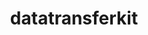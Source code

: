 ---
title: "datatransferkit"
layout: cache
categories: [package, develop]
meta: {"versions": ["3.1-rc3", "3.1.1"], "compilers": ["cce@=15.0.1", "gcc@=10.3.0", "gcc@=11.1.0", "gcc@=11.4.0", "gcc@=9.4.0", "oneapi@=2023.2.0", "oneapi@=2023.2.1"], "oss": ["rhel8", "sle_hpc15", "ubuntu20.04"], "platforms": ["linux"], "targets": ["aarch64", "neoverse_v1", "ppc64le", "x86_64", "x86_64_v3", "x86_64_v4", "zen4"], "stacks": ["e4s", "e4s-arm", "e4s-cray-rhel", "e4s-cray-sles", "e4s-neoverse_v1", "e4s-oneapi", "e4s-power", "root"], "num_specs": 74, "num_specs_by_stack": {"e4s-cray-rhel": 10, "root": 74, "e4s-cray-sles": 1, "e4s-arm": 5, "e4s-neoverse_v1": 12, "e4s-power": 15, "e4s-oneapi": 15, "e4s": 16}}
spec_details: [{"hash": "thigqp5ql4d24j4nxptieijhsilt3r6g", "compiler": "cce@=15.0.1", "versions": ["3.1-rc3"], "os": "rhel8", "platform": "linux", "target": "zen4", "variants": ["build_system=cmake", "build_type=Release", "~external-arborx", "generator=make", "~ipo", "~openmp", "+serial", "+shared"], "stacks": ["e4s-cray-rhel", "root"], "size": "-", "tarball": "https://binaries.spack.io/develop/build_cache/linux-rhel8-zen4/cce-15.0.1/datatransferkit-3.1-rc3/linux-rhel8-zen4-cce-15.0.1-datatransferkit-3.1-rc3-thigqp5ql4d24j4nxptieijhsilt3r6g.spack"}, {"hash": "g3nwemnquvvamo2thwo4ul3aagofoizk", "compiler": "cce@=15.0.1", "versions": ["3.1-rc3"], "os": "rhel8", "platform": "linux", "target": "zen4", "variants": ["build_system=cmake", "build_type=Release", "~external-arborx", "generator=make", "~ipo", "~openmp", "+serial", "+shared"], "stacks": ["e4s-cray-rhel", "root"], "size": "-", "tarball": "https://binaries.spack.io/develop/build_cache/linux-rhel8-zen4/cce-15.0.1/datatransferkit-3.1-rc3/linux-rhel8-zen4-cce-15.0.1-datatransferkit-3.1-rc3-g3nwemnquvvamo2thwo4ul3aagofoizk.spack"}, {"hash": "kzffmh5kkqmwajiikumvwh6sp35kso5f", "compiler": "cce@=15.0.1", "versions": ["3.1-rc3"], "os": "rhel8", "platform": "linux", "target": "zen4", "variants": ["build_system=cmake", "build_type=Release", "~external-arborx", "generator=make", "~ipo", "~openmp", "+serial", "+shared"], "stacks": ["e4s-cray-rhel", "root"], "size": "-", "tarball": "https://binaries.spack.io/develop/build_cache/linux-rhel8-zen4/cce-15.0.1/datatransferkit-3.1-rc3/linux-rhel8-zen4-cce-15.0.1-datatransferkit-3.1-rc3-kzffmh5kkqmwajiikumvwh6sp35kso5f.spack"}, {"hash": "6zy6c3mxyjnk6r53b5poj7akmhpokqn5", "compiler": "cce@=15.0.1", "versions": ["3.1-rc3"], "os": "rhel8", "platform": "linux", "target": "zen4", "variants": ["build_system=cmake", "build_type=Release", "~external-arborx", "generator=make", "~ipo", "~openmp", "+serial", "+shared"], "stacks": ["e4s-cray-rhel", "root"], "size": "-", "tarball": "https://binaries.spack.io/develop/build_cache/linux-rhel8-zen4/cce-15.0.1/datatransferkit-3.1-rc3/linux-rhel8-zen4-cce-15.0.1-datatransferkit-3.1-rc3-6zy6c3mxyjnk6r53b5poj7akmhpokqn5.spack"}, {"hash": "qk6mnugkno5pobcylntnblv7qcm3uxk5", "compiler": "cce@=15.0.1", "versions": ["3.1-rc3"], "os": "rhel8", "platform": "linux", "target": "zen4", "variants": ["build_system=cmake", "build_type=Release", "~external-arborx", "generator=make", "~ipo", "~openmp", "+serial", "+shared"], "stacks": ["e4s-cray-rhel", "root"], "size": "-", "tarball": "https://binaries.spack.io/develop/build_cache/linux-rhel8-zen4/cce-15.0.1/datatransferkit-3.1-rc3/linux-rhel8-zen4-cce-15.0.1-datatransferkit-3.1-rc3-qk6mnugkno5pobcylntnblv7qcm3uxk5.spack"}, {"hash": "w6uwdnwy3msdvzlh46pejws46pkr4wt4", "compiler": "cce@=15.0.1", "versions": ["3.1.1"], "os": "rhel8", "platform": "linux", "target": "zen4", "variants": ["build_system=cmake", "build_type=Release", "~external-arborx", "generator=make", "~ipo", "~openmp", "+serial", "+shared"], "stacks": ["e4s-cray-rhel", "root"], "size": "-", "tarball": "https://binaries.spack.io/develop/build_cache/linux-rhel8-zen4/cce-15.0.1/datatransferkit-3.1.1/linux-rhel8-zen4-cce-15.0.1-datatransferkit-3.1.1-w6uwdnwy3msdvzlh46pejws46pkr4wt4.spack"}, {"hash": "q7l4kd4gw5vlqscvlypkxk5lopthj2xr", "compiler": "cce@=15.0.1", "versions": ["3.1.1"], "os": "rhel8", "platform": "linux", "target": "zen4", "variants": ["build_system=cmake", "build_type=Release", "~external-arborx", "generator=make", "~ipo", "~openmp", "+serial", "+shared"], "stacks": ["e4s-cray-rhel", "root"], "size": "-", "tarball": "https://binaries.spack.io/develop/build_cache/linux-rhel8-zen4/cce-15.0.1/datatransferkit-3.1.1/linux-rhel8-zen4-cce-15.0.1-datatransferkit-3.1.1-q7l4kd4gw5vlqscvlypkxk5lopthj2xr.spack"}, {"hash": "zbnffnlsfevdlp3qvyjosinkluevhddz", "compiler": "cce@=15.0.1", "versions": ["3.1-rc3"], "os": "rhel8", "platform": "linux", "target": "zen4", "variants": ["build_system=cmake", "build_type=Release", "~external-arborx", "generator=make", "~ipo", "~openmp", "+serial", "+shared"], "stacks": ["e4s-cray-rhel", "root"], "size": "-", "tarball": "https://binaries.spack.io/develop/build_cache/linux-rhel8-zen4/cce-15.0.1/datatransferkit-3.1-rc3/linux-rhel8-zen4-cce-15.0.1-datatransferkit-3.1-rc3-zbnffnlsfevdlp3qvyjosinkluevhddz.spack"}, {"hash": "mttlu7gp7m3rhuxg5mb4cq76zipdgtyb", "compiler": "cce@=15.0.1", "versions": ["3.1-rc3"], "os": "rhel8", "platform": "linux", "target": "zen4", "variants": ["build_system=cmake", "build_type=Release", "~external-arborx", "generator=make", "~ipo", "~openmp", "+serial", "+shared"], "stacks": ["e4s-cray-rhel", "root"], "size": "-", "tarball": "https://binaries.spack.io/develop/build_cache/linux-rhel8-zen4/cce-15.0.1/datatransferkit-3.1-rc3/linux-rhel8-zen4-cce-15.0.1-datatransferkit-3.1-rc3-mttlu7gp7m3rhuxg5mb4cq76zipdgtyb.spack"}, {"hash": "tmvk25lrn5ynizdyycrecauc6ctjp3mq", "compiler": "cce@=15.0.1", "versions": ["3.1-rc3"], "os": "rhel8", "platform": "linux", "target": "zen4", "variants": ["build_system=cmake", "build_type=Release", "~external-arborx", "generator=make", "~ipo", "~openmp", "+serial", "+shared"], "stacks": ["e4s-cray-rhel", "root"], "size": "-", "tarball": "https://binaries.spack.io/develop/build_cache/linux-rhel8-zen4/cce-15.0.1/datatransferkit-3.1-rc3/linux-rhel8-zen4-cce-15.0.1-datatransferkit-3.1-rc3-tmvk25lrn5ynizdyycrecauc6ctjp3mq.spack"}, {"hash": "mis7mlywrlsaqwvbaldol4vjry62q4ca", "compiler": "gcc@=10.3.0", "versions": ["3.1.1"], "os": "sle_hpc15", "platform": "linux", "target": "x86_64_v4", "variants": ["build_system=cmake", "build_type=Release", "~external-arborx", "generator=make", "~ipo", "~openmp", "+serial", "+shared"], "stacks": ["e4s-cray-sles", "root"], "size": "-", "tarball": "https://binaries.spack.io/develop/build_cache/linux-sle_hpc15-x86_64_v4/gcc-10.3.0/datatransferkit-3.1.1/linux-sle_hpc15-x86_64_v4-gcc-10.3.0-datatransferkit-3.1.1-mis7mlywrlsaqwvbaldol4vjry62q4ca.spack"}, {"hash": "iovlj3cfkybinz2spbmxgghpzdk7ex25", "compiler": "gcc@=11.4.0", "versions": ["3.1-rc3"], "os": "ubuntu20.04", "platform": "linux", "target": "aarch64", "variants": ["build_system=cmake", "build_type=Release", "~external-arborx", "generator=make", "~ipo", "~openmp", "+serial", "+shared"], "stacks": ["root", "e4s-arm"], "size": "-", "tarball": "https://binaries.spack.io/develop/build_cache/linux-ubuntu20.04-aarch64/gcc-11.4.0/datatransferkit-3.1-rc3/linux-ubuntu20.04-aarch64-gcc-11.4.0-datatransferkit-3.1-rc3-iovlj3cfkybinz2spbmxgghpzdk7ex25.spack"}, {"hash": "ravum6duvcxkcprqwrrsgkhhzr73i7sh", "compiler": "gcc@=11.4.0", "versions": ["3.1-rc3"], "os": "ubuntu20.04", "platform": "linux", "target": "aarch64", "variants": ["build_system=cmake", "build_type=Release", "~external-arborx", "generator=make", "~ipo", "~openmp", "+serial", "+shared"], "stacks": ["root", "e4s-arm"], "size": "-", "tarball": "https://binaries.spack.io/develop/build_cache/linux-ubuntu20.04-aarch64/gcc-11.4.0/datatransferkit-3.1-rc3/linux-ubuntu20.04-aarch64-gcc-11.4.0-datatransferkit-3.1-rc3-ravum6duvcxkcprqwrrsgkhhzr73i7sh.spack"}, {"hash": "h4s446ipwwynb3zhkwusaah3krhoo2yi", "compiler": "gcc@=11.4.0", "versions": ["3.1-rc3"], "os": "ubuntu20.04", "platform": "linux", "target": "aarch64", "variants": ["build_system=cmake", "build_type=Release", "~external-arborx", "generator=make", "~ipo", "~openmp", "+serial", "+shared"], "stacks": ["root", "e4s-arm"], "size": "-", "tarball": "https://binaries.spack.io/develop/build_cache/linux-ubuntu20.04-aarch64/gcc-11.4.0/datatransferkit-3.1-rc3/linux-ubuntu20.04-aarch64-gcc-11.4.0-datatransferkit-3.1-rc3-h4s446ipwwynb3zhkwusaah3krhoo2yi.spack"}, {"hash": "xuk6anublpv57mgwugxmcog2acyracfn", "compiler": "gcc@=11.4.0", "versions": ["3.1-rc3"], "os": "ubuntu20.04", "platform": "linux", "target": "aarch64", "variants": ["build_system=cmake", "build_type=Release", "~external-arborx", "generator=make", "~ipo", "~openmp", "+serial", "+shared"], "stacks": ["root", "e4s-arm"], "size": "-", "tarball": "https://binaries.spack.io/develop/build_cache/linux-ubuntu20.04-aarch64/gcc-11.4.0/datatransferkit-3.1-rc3/linux-ubuntu20.04-aarch64-gcc-11.4.0-datatransferkit-3.1-rc3-xuk6anublpv57mgwugxmcog2acyracfn.spack"}, {"hash": "xcetwoavohb6a7sm6spqpsq4wzujprtx", "compiler": "gcc@=11.4.0", "versions": ["3.1-rc3"], "os": "ubuntu20.04", "platform": "linux", "target": "aarch64", "variants": ["build_system=cmake", "build_type=Release", "~external-arborx", "generator=make", "~ipo", "~openmp", "+serial", "+shared"], "stacks": ["root", "e4s-arm"], "size": "-", "tarball": "https://binaries.spack.io/develop/build_cache/linux-ubuntu20.04-aarch64/gcc-11.4.0/datatransferkit-3.1-rc3/linux-ubuntu20.04-aarch64-gcc-11.4.0-datatransferkit-3.1-rc3-xcetwoavohb6a7sm6spqpsq4wzujprtx.spack"}, {"hash": "3yyulpnozqqhyqvva5nuqji6niqu546h", "compiler": "gcc@=11.4.0", "versions": ["3.1.1"], "os": "ubuntu20.04", "platform": "linux", "target": "neoverse_v1", "variants": ["build_system=cmake", "build_type=Release", "~external-arborx", "generator=make", "~ipo", "~openmp", "+serial", "+shared"], "stacks": ["e4s-neoverse_v1", "root"], "size": "-", "tarball": "https://binaries.spack.io/develop/build_cache/linux-ubuntu20.04-neoverse_v1/gcc-11.4.0/datatransferkit-3.1.1/linux-ubuntu20.04-neoverse_v1-gcc-11.4.0-datatransferkit-3.1.1-3yyulpnozqqhyqvva5nuqji6niqu546h.spack"}, {"hash": "id2djwjndjepagjfqxunosjhtgjblw5f", "compiler": "gcc@=11.4.0", "versions": ["3.1.1"], "os": "ubuntu20.04", "platform": "linux", "target": "neoverse_v1", "variants": ["build_system=cmake", "build_type=Release", "~external-arborx", "generator=make", "~ipo", "~openmp", "+serial", "+shared"], "stacks": ["e4s-neoverse_v1", "root"], "size": "-", "tarball": "https://binaries.spack.io/develop/build_cache/linux-ubuntu20.04-neoverse_v1/gcc-11.4.0/datatransferkit-3.1.1/linux-ubuntu20.04-neoverse_v1-gcc-11.4.0-datatransferkit-3.1.1-id2djwjndjepagjfqxunosjhtgjblw5f.spack"}, {"hash": "aizbvhe7a7vsudw2ft3xe4habc5c6xxf", "compiler": "gcc@=11.4.0", "versions": ["3.1-rc3"], "os": "ubuntu20.04", "platform": "linux", "target": "neoverse_v1", "variants": ["build_system=cmake", "build_type=Release", "~external-arborx", "generator=make", "~ipo", "~openmp", "+serial", "+shared"], "stacks": ["e4s-neoverse_v1", "root"], "size": "-", "tarball": "https://binaries.spack.io/develop/build_cache/linux-ubuntu20.04-neoverse_v1/gcc-11.4.0/datatransferkit-3.1-rc3/linux-ubuntu20.04-neoverse_v1-gcc-11.4.0-datatransferkit-3.1-rc3-aizbvhe7a7vsudw2ft3xe4habc5c6xxf.spack"}, {"hash": "uxbqsuedr3h2u55ytqnwhxk4xl5x67qi", "compiler": "gcc@=11.4.0", "versions": ["3.1.1"], "os": "ubuntu20.04", "platform": "linux", "target": "neoverse_v1", "variants": ["build_system=cmake", "build_type=Release", "~external-arborx", "generator=make", "~ipo", "~openmp", "+serial", "+shared"], "stacks": ["e4s-neoverse_v1", "root"], "size": "-", "tarball": "https://binaries.spack.io/develop/build_cache/linux-ubuntu20.04-neoverse_v1/gcc-11.4.0/datatransferkit-3.1.1/linux-ubuntu20.04-neoverse_v1-gcc-11.4.0-datatransferkit-3.1.1-uxbqsuedr3h2u55ytqnwhxk4xl5x67qi.spack"}, {"hash": "5lyktk4nndlbsqkabkvolhodtxuaugui", "compiler": "gcc@=11.4.0", "versions": ["3.1.1"], "os": "ubuntu20.04", "platform": "linux", "target": "neoverse_v1", "variants": ["build_system=cmake", "build_type=Release", "~external-arborx", "generator=make", "~ipo", "~openmp", "+serial", "+shared"], "stacks": ["e4s-neoverse_v1", "root"], "size": "-", "tarball": "https://binaries.spack.io/develop/build_cache/linux-ubuntu20.04-neoverse_v1/gcc-11.4.0/datatransferkit-3.1.1/linux-ubuntu20.04-neoverse_v1-gcc-11.4.0-datatransferkit-3.1.1-5lyktk4nndlbsqkabkvolhodtxuaugui.spack"}, {"hash": "mkmjqwwpuyo3v5rjlot7jyikymxcoogn", "compiler": "gcc@=11.4.0", "versions": ["3.1-rc3"], "os": "ubuntu20.04", "platform": "linux", "target": "neoverse_v1", "variants": ["build_system=cmake", "build_type=Release", "~external-arborx", "generator=make", "~ipo", "~openmp", "+serial", "+shared"], "stacks": ["e4s-neoverse_v1", "root"], "size": "-", "tarball": "https://binaries.spack.io/develop/build_cache/linux-ubuntu20.04-neoverse_v1/gcc-11.4.0/datatransferkit-3.1-rc3/linux-ubuntu20.04-neoverse_v1-gcc-11.4.0-datatransferkit-3.1-rc3-mkmjqwwpuyo3v5rjlot7jyikymxcoogn.spack"}, {"hash": "bchfiendxiu7zwmbsop6zubszdj72qtx", "compiler": "gcc@=11.4.0", "versions": ["3.1-rc3"], "os": "ubuntu20.04", "platform": "linux", "target": "neoverse_v1", "variants": ["build_system=cmake", "build_type=Release", "~external-arborx", "generator=make", "~ipo", "~openmp", "+serial", "+shared"], "stacks": ["e4s-neoverse_v1", "root"], "size": "-", "tarball": "https://binaries.spack.io/develop/build_cache/linux-ubuntu20.04-neoverse_v1/gcc-11.4.0/datatransferkit-3.1-rc3/linux-ubuntu20.04-neoverse_v1-gcc-11.4.0-datatransferkit-3.1-rc3-bchfiendxiu7zwmbsop6zubszdj72qtx.spack"}, {"hash": "mlwvebhpsyyue5tj23amxklpzjslausd", "compiler": "gcc@=11.4.0", "versions": ["3.1-rc3"], "os": "ubuntu20.04", "platform": "linux", "target": "neoverse_v1", "variants": ["build_system=cmake", "build_type=Release", "~external-arborx", "generator=make", "~ipo", "~openmp", "+serial", "+shared"], "stacks": ["e4s-neoverse_v1", "root"], "size": "-", "tarball": "https://binaries.spack.io/develop/build_cache/linux-ubuntu20.04-neoverse_v1/gcc-11.4.0/datatransferkit-3.1-rc3/linux-ubuntu20.04-neoverse_v1-gcc-11.4.0-datatransferkit-3.1-rc3-mlwvebhpsyyue5tj23amxklpzjslausd.spack"}, {"hash": "emg6ruznjose75sshmgbneo7fy2xcadg", "compiler": "gcc@=11.4.0", "versions": ["3.1-rc3"], "os": "ubuntu20.04", "platform": "linux", "target": "neoverse_v1", "variants": ["build_system=cmake", "build_type=Release", "~external-arborx", "generator=make", "~ipo", "~openmp", "+serial", "+shared"], "stacks": ["e4s-neoverse_v1", "root"], "size": "-", "tarball": "https://binaries.spack.io/develop/build_cache/linux-ubuntu20.04-neoverse_v1/gcc-11.4.0/datatransferkit-3.1-rc3/linux-ubuntu20.04-neoverse_v1-gcc-11.4.0-datatransferkit-3.1-rc3-emg6ruznjose75sshmgbneo7fy2xcadg.spack"}, {"hash": "u27vvkm2wrnkdyniay6h2rk76vkpxk7b", "compiler": "gcc@=11.4.0", "versions": ["3.1.1"], "os": "ubuntu20.04", "platform": "linux", "target": "neoverse_v1", "variants": ["build_system=cmake", "build_type=Release", "~external-arborx", "generator=make", "~ipo", "~openmp", "+serial", "+shared"], "stacks": ["e4s-neoverse_v1", "root"], "size": "-", "tarball": "https://binaries.spack.io/develop/build_cache/linux-ubuntu20.04-neoverse_v1/gcc-11.4.0/datatransferkit-3.1.1/linux-ubuntu20.04-neoverse_v1-gcc-11.4.0-datatransferkit-3.1.1-u27vvkm2wrnkdyniay6h2rk76vkpxk7b.spack"}, {"hash": "5cpoo3ffu52sc6zldtbuln4h23w56wtn", "compiler": "gcc@=11.4.0", "versions": ["3.1-rc3"], "os": "ubuntu20.04", "platform": "linux", "target": "neoverse_v1", "variants": ["build_system=cmake", "build_type=Release", "~external-arborx", "generator=make", "~ipo", "~openmp", "+serial", "+shared"], "stacks": ["e4s-neoverse_v1", "root"], "size": "-", "tarball": "https://binaries.spack.io/develop/build_cache/linux-ubuntu20.04-neoverse_v1/gcc-11.4.0/datatransferkit-3.1-rc3/linux-ubuntu20.04-neoverse_v1-gcc-11.4.0-datatransferkit-3.1-rc3-5cpoo3ffu52sc6zldtbuln4h23w56wtn.spack"}, {"hash": "xnfdycdtbkb377zf2kjdmexsgkstivap", "compiler": "gcc@=11.4.0", "versions": ["3.1.1"], "os": "ubuntu20.04", "platform": "linux", "target": "neoverse_v1", "variants": ["build_system=cmake", "build_type=Release", "~external-arborx", "generator=make", "~ipo", "~openmp", "+serial", "+shared"], "stacks": ["e4s-neoverse_v1", "root"], "size": "-", "tarball": "https://binaries.spack.io/develop/build_cache/linux-ubuntu20.04-neoverse_v1/gcc-11.4.0/datatransferkit-3.1.1/linux-ubuntu20.04-neoverse_v1-gcc-11.4.0-datatransferkit-3.1.1-xnfdycdtbkb377zf2kjdmexsgkstivap.spack"}, {"hash": "qomoehp2guidjh3clgrpoltkgibxapxk", "compiler": "gcc@=11.1.0", "versions": ["3.1-rc3"], "os": "ubuntu20.04", "platform": "linux", "target": "ppc64le", "variants": ["build_system=cmake", "build_type=Release", "~external-arborx", "generator=make", "~ipo", "~openmp", "+serial", "+shared"], "stacks": ["root", "e4s-power"], "size": "-", "tarball": "https://binaries.spack.io/develop/build_cache/linux-ubuntu20.04-ppc64le/gcc-11.1.0/datatransferkit-3.1-rc3/linux-ubuntu20.04-ppc64le-gcc-11.1.0-datatransferkit-3.1-rc3-qomoehp2guidjh3clgrpoltkgibxapxk.spack"}, {"hash": "6vpxfiflcyv7myupvnkupvmlp7zyslpw", "compiler": "gcc@=9.4.0", "versions": ["3.1-rc3"], "os": "ubuntu20.04", "platform": "linux", "target": "ppc64le", "variants": ["build_system=cmake", "build_type=Release", "~external-arborx", "generator=make", "~ipo", "~openmp", "+serial", "+shared"], "stacks": ["root", "e4s-power"], "size": "-", "tarball": "https://binaries.spack.io/develop/build_cache/linux-ubuntu20.04-ppc64le/gcc-9.4.0/datatransferkit-3.1-rc3/linux-ubuntu20.04-ppc64le-gcc-9.4.0-datatransferkit-3.1-rc3-6vpxfiflcyv7myupvnkupvmlp7zyslpw.spack"}, {"hash": "bpemdoopfbbtxje6v3u2x4w2kbsrptqn", "compiler": "gcc@=9.4.0", "versions": ["3.1.1"], "os": "ubuntu20.04", "platform": "linux", "target": "ppc64le", "variants": ["build_system=cmake", "build_type=Release", "~external-arborx", "generator=make", "~ipo", "~openmp", "+serial", "+shared"], "stacks": ["root", "e4s-power"], "size": "-", "tarball": "https://binaries.spack.io/develop/build_cache/linux-ubuntu20.04-ppc64le/gcc-9.4.0/datatransferkit-3.1.1/linux-ubuntu20.04-ppc64le-gcc-9.4.0-datatransferkit-3.1.1-bpemdoopfbbtxje6v3u2x4w2kbsrptqn.spack"}, {"hash": "23thrvm3dl56bd6a764axjiuxy4bu2w7", "compiler": "gcc@=9.4.0", "versions": ["3.1-rc3"], "os": "ubuntu20.04", "platform": "linux", "target": "ppc64le", "variants": ["build_system=cmake", "build_type=Release", "~external-arborx", "generator=make", "~ipo", "~openmp", "+serial", "+shared"], "stacks": ["root", "e4s-power"], "size": "-", "tarball": "https://binaries.spack.io/develop/build_cache/linux-ubuntu20.04-ppc64le/gcc-9.4.0/datatransferkit-3.1-rc3/linux-ubuntu20.04-ppc64le-gcc-9.4.0-datatransferkit-3.1-rc3-23thrvm3dl56bd6a764axjiuxy4bu2w7.spack"}, {"hash": "gkjzs4pocsw7s274p5pgwxtqesvjcqf2", "compiler": "gcc@=9.4.0", "versions": ["3.1-rc3"], "os": "ubuntu20.04", "platform": "linux", "target": "ppc64le", "variants": ["build_system=cmake", "build_type=Release", "~external-arborx", "generator=make", "~ipo", "~openmp", "+serial", "+shared"], "stacks": ["root", "e4s-power"], "size": "-", "tarball": "https://binaries.spack.io/develop/build_cache/linux-ubuntu20.04-ppc64le/gcc-9.4.0/datatransferkit-3.1-rc3/linux-ubuntu20.04-ppc64le-gcc-9.4.0-datatransferkit-3.1-rc3-gkjzs4pocsw7s274p5pgwxtqesvjcqf2.spack"}, {"hash": "onsdry6jqrrhhd3yf6yyxo7dchafjxwr", "compiler": "gcc@=9.4.0", "versions": ["3.1-rc3"], "os": "ubuntu20.04", "platform": "linux", "target": "ppc64le", "variants": ["build_system=cmake", "build_type=Release", "~external-arborx", "generator=make", "~ipo", "~openmp", "+serial", "+shared"], "stacks": ["root", "e4s-power"], "size": "-", "tarball": "https://binaries.spack.io/develop/build_cache/linux-ubuntu20.04-ppc64le/gcc-9.4.0/datatransferkit-3.1-rc3/linux-ubuntu20.04-ppc64le-gcc-9.4.0-datatransferkit-3.1-rc3-onsdry6jqrrhhd3yf6yyxo7dchafjxwr.spack"}, {"hash": "rr6gcrz7r5enp7bwxjtxsoetmujzg23f", "compiler": "gcc@=9.4.0", "versions": ["3.1-rc3"], "os": "ubuntu20.04", "platform": "linux", "target": "ppc64le", "variants": ["build_system=cmake", "build_type=Release", "~external-arborx", "generator=make", "~ipo", "~openmp", "+serial", "+shared"], "stacks": ["root", "e4s-power"], "size": "-", "tarball": "https://binaries.spack.io/develop/build_cache/linux-ubuntu20.04-ppc64le/gcc-9.4.0/datatransferkit-3.1-rc3/linux-ubuntu20.04-ppc64le-gcc-9.4.0-datatransferkit-3.1-rc3-rr6gcrz7r5enp7bwxjtxsoetmujzg23f.spack"}, {"hash": "rvreyuvvqdsatpkkttaf2gfarumiwelq", "compiler": "gcc@=9.4.0", "versions": ["3.1-rc3"], "os": "ubuntu20.04", "platform": "linux", "target": "ppc64le", "variants": ["build_system=cmake", "build_type=Release", "~external-arborx", "generator=make", "~ipo", "~openmp", "+serial", "+shared"], "stacks": ["root", "e4s-power"], "size": "-", "tarball": "https://binaries.spack.io/develop/build_cache/linux-ubuntu20.04-ppc64le/gcc-9.4.0/datatransferkit-3.1-rc3/linux-ubuntu20.04-ppc64le-gcc-9.4.0-datatransferkit-3.1-rc3-rvreyuvvqdsatpkkttaf2gfarumiwelq.spack"}, {"hash": "sj7ixddwq5o22limirtmgdnpp6s3adww", "compiler": "gcc@=9.4.0", "versions": ["3.1-rc3"], "os": "ubuntu20.04", "platform": "linux", "target": "ppc64le", "variants": ["build_system=cmake", "build_type=Release", "~external-arborx", "generator=make", "~ipo", "~openmp", "+serial", "+shared"], "stacks": ["root", "e4s-power"], "size": "-", "tarball": "https://binaries.spack.io/develop/build_cache/linux-ubuntu20.04-ppc64le/gcc-9.4.0/datatransferkit-3.1-rc3/linux-ubuntu20.04-ppc64le-gcc-9.4.0-datatransferkit-3.1-rc3-sj7ixddwq5o22limirtmgdnpp6s3adww.spack"}, {"hash": "45267e5bcgra7fecjpyxuio6vjjm454y", "compiler": "gcc@=9.4.0", "versions": ["3.1.1"], "os": "ubuntu20.04", "platform": "linux", "target": "ppc64le", "variants": ["build_system=cmake", "build_type=Release", "~external-arborx", "generator=make", "~ipo", "~openmp", "+serial", "+shared"], "stacks": ["root", "e4s-power"], "size": "-", "tarball": "https://binaries.spack.io/develop/build_cache/linux-ubuntu20.04-ppc64le/gcc-9.4.0/datatransferkit-3.1.1/linux-ubuntu20.04-ppc64le-gcc-9.4.0-datatransferkit-3.1.1-45267e5bcgra7fecjpyxuio6vjjm454y.spack"}, {"hash": "zibymuq7wqohdm7q4o3uqokkn5w6vxcw", "compiler": "gcc@=9.4.0", "versions": ["3.1-rc3"], "os": "ubuntu20.04", "platform": "linux", "target": "ppc64le", "variants": ["build_system=cmake", "build_type=Release", "~external-arborx", "generator=make", "~ipo", "~openmp", "+serial", "+shared"], "stacks": ["root", "e4s-power"], "size": "-", "tarball": "https://binaries.spack.io/develop/build_cache/linux-ubuntu20.04-ppc64le/gcc-9.4.0/datatransferkit-3.1-rc3/linux-ubuntu20.04-ppc64le-gcc-9.4.0-datatransferkit-3.1-rc3-zibymuq7wqohdm7q4o3uqokkn5w6vxcw.spack"}, {"hash": "ktxny6vmqtzotgp6qzcvyyszc2sr75jj", "compiler": "gcc@=9.4.0", "versions": ["3.1.1"], "os": "ubuntu20.04", "platform": "linux", "target": "ppc64le", "variants": ["build_system=cmake", "build_type=Release", "~external-arborx", "generator=make", "~ipo", "~openmp", "+serial", "+shared"], "stacks": ["root", "e4s-power"], "size": "-", "tarball": "https://binaries.spack.io/develop/build_cache/linux-ubuntu20.04-ppc64le/gcc-9.4.0/datatransferkit-3.1.1/linux-ubuntu20.04-ppc64le-gcc-9.4.0-datatransferkit-3.1.1-ktxny6vmqtzotgp6qzcvyyszc2sr75jj.spack"}, {"hash": "kmeo32jhborcs6cek3bj74u5dxvb2i6s", "compiler": "gcc@=9.4.0", "versions": ["3.1.1"], "os": "ubuntu20.04", "platform": "linux", "target": "ppc64le", "variants": ["build_system=cmake", "build_type=Release", "~external-arborx", "generator=make", "~ipo", "~openmp", "+serial", "+shared"], "stacks": ["root", "e4s-power"], "size": "-", "tarball": "https://binaries.spack.io/develop/build_cache/linux-ubuntu20.04-ppc64le/gcc-9.4.0/datatransferkit-3.1.1/linux-ubuntu20.04-ppc64le-gcc-9.4.0-datatransferkit-3.1.1-kmeo32jhborcs6cek3bj74u5dxvb2i6s.spack"}, {"hash": "wfps67g4as55dqzi7wirg2g7wf2fvv2v", "compiler": "gcc@=9.4.0", "versions": ["3.1-rc3"], "os": "ubuntu20.04", "platform": "linux", "target": "ppc64le", "variants": ["build_system=cmake", "build_type=Release", "~external-arborx", "generator=make", "~ipo", "~openmp", "+serial", "+shared"], "stacks": ["root", "e4s-power"], "size": "-", "tarball": "https://binaries.spack.io/develop/build_cache/linux-ubuntu20.04-ppc64le/gcc-9.4.0/datatransferkit-3.1-rc3/linux-ubuntu20.04-ppc64le-gcc-9.4.0-datatransferkit-3.1-rc3-wfps67g4as55dqzi7wirg2g7wf2fvv2v.spack"}, {"hash": "pjhwlzybxvfaumyevfve6hm6bvmoa4as", "compiler": "gcc@=9.4.0", "versions": ["3.1.1"], "os": "ubuntu20.04", "platform": "linux", "target": "ppc64le", "variants": ["build_system=cmake", "build_type=Release", "~external-arborx", "generator=make", "~ipo", "~openmp", "+serial", "+shared"], "stacks": ["root", "e4s-power"], "size": "-", "tarball": "https://binaries.spack.io/develop/build_cache/linux-ubuntu20.04-ppc64le/gcc-9.4.0/datatransferkit-3.1.1/linux-ubuntu20.04-ppc64le-gcc-9.4.0-datatransferkit-3.1.1-pjhwlzybxvfaumyevfve6hm6bvmoa4as.spack"}, {"hash": "2znksjbjxbmobb2uqxnkfggmus4wjnrx", "compiler": "oneapi@=2023.2.0", "versions": ["3.1-rc3"], "os": "ubuntu20.04", "platform": "linux", "target": "x86_64", "variants": ["build_system=cmake", "build_type=Release", "~external-arborx", "generator=make", "~ipo", "~openmp", "+serial", "+shared"], "stacks": ["e4s-oneapi", "root"], "size": "-", "tarball": "https://binaries.spack.io/develop/build_cache/linux-ubuntu20.04-x86_64/oneapi-2023.2.0/datatransferkit-3.1-rc3/linux-ubuntu20.04-x86_64-oneapi-2023.2.0-datatransferkit-3.1-rc3-2znksjbjxbmobb2uqxnkfggmus4wjnrx.spack"}, {"hash": "nytory2wmhuhs7goy6auwe4m5jbs4ul6", "compiler": "gcc@=11.1.0", "versions": ["3.1-rc3"], "os": "ubuntu20.04", "platform": "linux", "target": "x86_64_v3", "variants": ["build_system=cmake", "build_type=Release", "~external-arborx", "generator=make", "~ipo", "~openmp", "+serial", "+shared"], "stacks": ["e4s", "root"], "size": "-", "tarball": "https://binaries.spack.io/develop/build_cache/linux-ubuntu20.04-x86_64_v3/gcc-11.1.0/datatransferkit-3.1-rc3/linux-ubuntu20.04-x86_64_v3-gcc-11.1.0-datatransferkit-3.1-rc3-nytory2wmhuhs7goy6auwe4m5jbs4ul6.spack"}, {"hash": "p72wmw5eqybmmvdcf47da6iilqsnfjzm", "compiler": "gcc@=11.4.0", "versions": ["3.1-rc3"], "os": "ubuntu20.04", "platform": "linux", "target": "x86_64_v3", "variants": ["build_system=cmake", "build_type=Release", "~external-arborx", "generator=make", "~ipo", "~openmp", "+serial", "+shared"], "stacks": ["e4s", "root"], "size": "-", "tarball": "https://binaries.spack.io/develop/build_cache/linux-ubuntu20.04-x86_64_v3/gcc-11.4.0/datatransferkit-3.1-rc3/linux-ubuntu20.04-x86_64_v3-gcc-11.4.0-datatransferkit-3.1-rc3-p72wmw5eqybmmvdcf47da6iilqsnfjzm.spack"}, {"hash": "cfllls54dsnpnnon2jtomwep6unpenvw", "compiler": "gcc@=11.4.0", "versions": ["3.1-rc3"], "os": "ubuntu20.04", "platform": "linux", "target": "x86_64_v3", "variants": ["build_system=cmake", "build_type=Release", "~external-arborx", "generator=make", "~ipo", "~openmp", "+serial", "+shared"], "stacks": ["e4s", "root"], "size": "-", "tarball": "https://binaries.spack.io/develop/build_cache/linux-ubuntu20.04-x86_64_v3/gcc-11.4.0/datatransferkit-3.1-rc3/linux-ubuntu20.04-x86_64_v3-gcc-11.4.0-datatransferkit-3.1-rc3-cfllls54dsnpnnon2jtomwep6unpenvw.spack"}, {"hash": "6cnrvpfkkvstgh2pw7k6mzilf56mt44s", "compiler": "gcc@=11.4.0", "versions": ["3.1-rc3"], "os": "ubuntu20.04", "platform": "linux", "target": "x86_64_v3", "variants": ["build_system=cmake", "build_type=Release", "~external-arborx", "generator=make", "~ipo", "~openmp", "+serial", "+shared"], "stacks": ["e4s", "root"], "size": "-", "tarball": "https://binaries.spack.io/develop/build_cache/linux-ubuntu20.04-x86_64_v3/gcc-11.4.0/datatransferkit-3.1-rc3/linux-ubuntu20.04-x86_64_v3-gcc-11.4.0-datatransferkit-3.1-rc3-6cnrvpfkkvstgh2pw7k6mzilf56mt44s.spack"}, {"hash": "3e7o2c3poa3cyf3kg57rpxjg4bej5yc3", "compiler": "gcc@=11.4.0", "versions": ["3.1-rc3"], "os": "ubuntu20.04", "platform": "linux", "target": "x86_64_v3", "variants": ["build_system=cmake", "build_type=Release", "~external-arborx", "generator=make", "~ipo", "~openmp", "+serial", "+shared"], "stacks": ["e4s", "root"], "size": "-", "tarball": "https://binaries.spack.io/develop/build_cache/linux-ubuntu20.04-x86_64_v3/gcc-11.4.0/datatransferkit-3.1-rc3/linux-ubuntu20.04-x86_64_v3-gcc-11.4.0-datatransferkit-3.1-rc3-3e7o2c3poa3cyf3kg57rpxjg4bej5yc3.spack"}, {"hash": "hby26ydp5t5fxs5hoxplfyvm2rfjuq2s", "compiler": "gcc@=11.4.0", "versions": ["3.1-rc3"], "os": "ubuntu20.04", "platform": "linux", "target": "x86_64_v3", "variants": ["build_system=cmake", "build_type=Release", "~external-arborx", "generator=make", "~ipo", "~openmp", "+serial", "+shared"], "stacks": ["e4s", "root"], "size": "-", "tarball": "https://binaries.spack.io/develop/build_cache/linux-ubuntu20.04-x86_64_v3/gcc-11.4.0/datatransferkit-3.1-rc3/linux-ubuntu20.04-x86_64_v3-gcc-11.4.0-datatransferkit-3.1-rc3-hby26ydp5t5fxs5hoxplfyvm2rfjuq2s.spack"}, {"hash": "4ksrfek5f23zxx2zj635tp6berryfmas", "compiler": "gcc@=11.4.0", "versions": ["3.1-rc3"], "os": "ubuntu20.04", "platform": "linux", "target": "x86_64_v3", "variants": ["build_system=cmake", "build_type=Release", "~external-arborx", "generator=make", "~ipo", "~openmp", "+serial", "+shared"], "stacks": ["e4s", "root"], "size": "-", "tarball": "https://binaries.spack.io/develop/build_cache/linux-ubuntu20.04-x86_64_v3/gcc-11.4.0/datatransferkit-3.1-rc3/linux-ubuntu20.04-x86_64_v3-gcc-11.4.0-datatransferkit-3.1-rc3-4ksrfek5f23zxx2zj635tp6berryfmas.spack"}, {"hash": "7eh553ezp3gxqggkrml5uplhsar6jqmh", "compiler": "gcc@=11.4.0", "versions": ["3.1-rc3"], "os": "ubuntu20.04", "platform": "linux", "target": "x86_64_v3", "variants": ["build_system=cmake", "build_type=Release", "~external-arborx", "generator=make", "~ipo", "~openmp", "+serial", "+shared"], "stacks": ["e4s", "root"], "size": "-", "tarball": "https://binaries.spack.io/develop/build_cache/linux-ubuntu20.04-x86_64_v3/gcc-11.4.0/datatransferkit-3.1-rc3/linux-ubuntu20.04-x86_64_v3-gcc-11.4.0-datatransferkit-3.1-rc3-7eh553ezp3gxqggkrml5uplhsar6jqmh.spack"}, {"hash": "rj4u2jqyp2h6jyryerhjs6ti4jdf2xbs", "compiler": "gcc@=11.4.0", "versions": ["3.1-rc3"], "os": "ubuntu20.04", "platform": "linux", "target": "x86_64_v3", "variants": ["build_system=cmake", "build_type=Release", "~external-arborx", "generator=make", "~ipo", "~openmp", "+serial", "+shared"], "stacks": ["e4s", "root"], "size": "-", "tarball": "https://binaries.spack.io/develop/build_cache/linux-ubuntu20.04-x86_64_v3/gcc-11.4.0/datatransferkit-3.1-rc3/linux-ubuntu20.04-x86_64_v3-gcc-11.4.0-datatransferkit-3.1-rc3-rj4u2jqyp2h6jyryerhjs6ti4jdf2xbs.spack"}, {"hash": "eyvf2z72hkasfzd6prhhorqj6d7p3aly", "compiler": "gcc@=11.4.0", "versions": ["3.1.1"], "os": "ubuntu20.04", "platform": "linux", "target": "x86_64_v3", "variants": ["build_system=cmake", "build_type=Release", "~external-arborx", "generator=make", "~ipo", "~openmp", "+serial", "+shared"], "stacks": ["e4s", "root"], "size": "-", "tarball": "https://binaries.spack.io/develop/build_cache/linux-ubuntu20.04-x86_64_v3/gcc-11.4.0/datatransferkit-3.1.1/linux-ubuntu20.04-x86_64_v3-gcc-11.4.0-datatransferkit-3.1.1-eyvf2z72hkasfzd6prhhorqj6d7p3aly.spack"}, {"hash": "ll3rhivjy7lq3twd766ux5neq6wkubxg", "compiler": "gcc@=11.4.0", "versions": ["3.1.1"], "os": "ubuntu20.04", "platform": "linux", "target": "x86_64_v3", "variants": ["build_system=cmake", "build_type=Release", "~external-arborx", "generator=make", "~ipo", "~openmp", "+serial", "+shared"], "stacks": ["e4s", "root"], "size": "-", "tarball": "https://binaries.spack.io/develop/build_cache/linux-ubuntu20.04-x86_64_v3/gcc-11.4.0/datatransferkit-3.1.1/linux-ubuntu20.04-x86_64_v3-gcc-11.4.0-datatransferkit-3.1.1-ll3rhivjy7lq3twd766ux5neq6wkubxg.spack"}, {"hash": "tzvzexqvaugxxsholumuzv5nbhgijzrj", "compiler": "gcc@=11.4.0", "versions": ["3.1-rc3"], "os": "ubuntu20.04", "platform": "linux", "target": "x86_64_v3", "variants": ["build_system=cmake", "build_type=Release", "~external-arborx", "generator=make", "~ipo", "~openmp", "+serial", "+shared"], "stacks": ["e4s", "root"], "size": "-", "tarball": "https://binaries.spack.io/develop/build_cache/linux-ubuntu20.04-x86_64_v3/gcc-11.4.0/datatransferkit-3.1-rc3/linux-ubuntu20.04-x86_64_v3-gcc-11.4.0-datatransferkit-3.1-rc3-tzvzexqvaugxxsholumuzv5nbhgijzrj.spack"}, {"hash": "vy2rphyvkghoushrchwfb3ojgyhbhkrk", "compiler": "gcc@=11.4.0", "versions": ["3.1.1"], "os": "ubuntu20.04", "platform": "linux", "target": "x86_64_v3", "variants": ["build_system=cmake", "build_type=Release", "~external-arborx", "generator=make", "~ipo", "~openmp", "+serial", "+shared"], "stacks": ["e4s", "root"], "size": "-", "tarball": "https://binaries.spack.io/develop/build_cache/linux-ubuntu20.04-x86_64_v3/gcc-11.4.0/datatransferkit-3.1.1/linux-ubuntu20.04-x86_64_v3-gcc-11.4.0-datatransferkit-3.1.1-vy2rphyvkghoushrchwfb3ojgyhbhkrk.spack"}, {"hash": "mstvidvg3wg2nkzcrfidzzetmkvxnxte", "compiler": "gcc@=11.4.0", "versions": ["3.1-rc3"], "os": "ubuntu20.04", "platform": "linux", "target": "x86_64_v3", "variants": ["build_system=cmake", "build_type=Release", "~external-arborx", "generator=make", "~ipo", "~openmp", "+serial", "+shared"], "stacks": ["e4s", "root"], "size": "-", "tarball": "https://binaries.spack.io/develop/build_cache/linux-ubuntu20.04-x86_64_v3/gcc-11.4.0/datatransferkit-3.1-rc3/linux-ubuntu20.04-x86_64_v3-gcc-11.4.0-datatransferkit-3.1-rc3-mstvidvg3wg2nkzcrfidzzetmkvxnxte.spack"}, {"hash": "n57zexi2qocageccxdub4yna52xmptmr", "compiler": "gcc@=11.4.0", "versions": ["3.1.1"], "os": "ubuntu20.04", "platform": "linux", "target": "x86_64_v3", "variants": ["build_system=cmake", "build_type=Release", "~external-arborx", "generator=make", "~ipo", "~openmp", "+serial", "+shared"], "stacks": ["e4s", "root"], "size": "-", "tarball": "https://binaries.spack.io/develop/build_cache/linux-ubuntu20.04-x86_64_v3/gcc-11.4.0/datatransferkit-3.1.1/linux-ubuntu20.04-x86_64_v3-gcc-11.4.0-datatransferkit-3.1.1-n57zexi2qocageccxdub4yna52xmptmr.spack"}, {"hash": "vziwbv24hjpmrpej3k6umkpjyam72qxc", "compiler": "gcc@=11.4.0", "versions": ["3.1.1"], "os": "ubuntu20.04", "platform": "linux", "target": "x86_64_v3", "variants": ["build_system=cmake", "build_type=Release", "~external-arborx", "generator=make", "~ipo", "~openmp", "+serial", "+shared"], "stacks": ["e4s", "root"], "size": "-", "tarball": "https://binaries.spack.io/develop/build_cache/linux-ubuntu20.04-x86_64_v3/gcc-11.4.0/datatransferkit-3.1.1/linux-ubuntu20.04-x86_64_v3-gcc-11.4.0-datatransferkit-3.1.1-vziwbv24hjpmrpej3k6umkpjyam72qxc.spack"}, {"hash": "2ozuahoo6agaqp4k47svgb4a6w6tz6vz", "compiler": "oneapi@=2023.2.0", "versions": ["3.1.1"], "os": "ubuntu20.04", "platform": "linux", "target": "x86_64_v3", "variants": ["build_system=cmake", "build_type=Release", "~external-arborx", "generator=make", "~ipo", "~openmp", "+serial", "+shared"], "stacks": ["e4s-oneapi", "root"], "size": "-", "tarball": "https://binaries.spack.io/develop/build_cache/linux-ubuntu20.04-x86_64_v3/oneapi-2023.2.0/datatransferkit-3.1.1/linux-ubuntu20.04-x86_64_v3-oneapi-2023.2.0-datatransferkit-3.1.1-2ozuahoo6agaqp4k47svgb4a6w6tz6vz.spack"}, {"hash": "gzfqa6h7jcbyfieyoqbcmzhyjvlnjzmj", "compiler": "oneapi@=2023.2.0", "versions": ["3.1.1"], "os": "ubuntu20.04", "platform": "linux", "target": "x86_64_v3", "variants": ["build_system=cmake", "build_type=Release", "~external-arborx", "generator=make", "~ipo", "~openmp", "+serial", "+shared"], "stacks": ["e4s-oneapi", "root"], "size": "-", "tarball": "https://binaries.spack.io/develop/build_cache/linux-ubuntu20.04-x86_64_v3/oneapi-2023.2.0/datatransferkit-3.1.1/linux-ubuntu20.04-x86_64_v3-oneapi-2023.2.0-datatransferkit-3.1.1-gzfqa6h7jcbyfieyoqbcmzhyjvlnjzmj.spack"}, {"hash": "t6qjsu2ojdprzbqlqn74dkl2udbdegzb", "compiler": "oneapi@=2023.2.0", "versions": ["3.1.1"], "os": "ubuntu20.04", "platform": "linux", "target": "x86_64_v3", "variants": ["build_system=cmake", "build_type=Release", "~external-arborx", "generator=make", "~ipo", "~openmp", "+serial", "+shared"], "stacks": ["e4s-oneapi", "root"], "size": "-", "tarball": "https://binaries.spack.io/develop/build_cache/linux-ubuntu20.04-x86_64_v3/oneapi-2023.2.0/datatransferkit-3.1.1/linux-ubuntu20.04-x86_64_v3-oneapi-2023.2.0-datatransferkit-3.1.1-t6qjsu2ojdprzbqlqn74dkl2udbdegzb.spack"}, {"hash": "4gymiquhweokar2viur7of2hrbbm2hq4", "compiler": "oneapi@=2023.2.0", "versions": ["3.1.1"], "os": "ubuntu20.04", "platform": "linux", "target": "x86_64_v3", "variants": ["build_system=cmake", "build_type=Release", "~external-arborx", "generator=make", "~ipo", "~openmp", "+serial", "+shared"], "stacks": ["e4s-oneapi", "root"], "size": "-", "tarball": "https://binaries.spack.io/develop/build_cache/linux-ubuntu20.04-x86_64_v3/oneapi-2023.2.0/datatransferkit-3.1.1/linux-ubuntu20.04-x86_64_v3-oneapi-2023.2.0-datatransferkit-3.1.1-4gymiquhweokar2viur7of2hrbbm2hq4.spack"}, {"hash": "2w5lwwk7yvwek5bvwxta7qyvuz6k5yrd", "compiler": "oneapi@=2023.2.0", "versions": ["3.1-rc3"], "os": "ubuntu20.04", "platform": "linux", "target": "x86_64_v3", "variants": ["build_system=cmake", "build_type=Release", "~external-arborx", "generator=make", "~ipo", "~openmp", "+serial", "+shared"], "stacks": ["e4s-oneapi", "root"], "size": "-", "tarball": "https://binaries.spack.io/develop/build_cache/linux-ubuntu20.04-x86_64_v3/oneapi-2023.2.0/datatransferkit-3.1-rc3/linux-ubuntu20.04-x86_64_v3-oneapi-2023.2.0-datatransferkit-3.1-rc3-2w5lwwk7yvwek5bvwxta7qyvuz6k5yrd.spack"}, {"hash": "vps4xfjcskbwke7nsjb32hgqwxcq5wyz", "compiler": "oneapi@=2023.2.0", "versions": ["3.1.1"], "os": "ubuntu20.04", "platform": "linux", "target": "x86_64_v3", "variants": ["build_system=cmake", "build_type=Release", "~external-arborx", "generator=make", "~ipo", "~openmp", "+serial", "+shared"], "stacks": ["e4s-oneapi", "root"], "size": "-", "tarball": "https://binaries.spack.io/develop/build_cache/linux-ubuntu20.04-x86_64_v3/oneapi-2023.2.0/datatransferkit-3.1.1/linux-ubuntu20.04-x86_64_v3-oneapi-2023.2.0-datatransferkit-3.1.1-vps4xfjcskbwke7nsjb32hgqwxcq5wyz.spack"}, {"hash": "fmjxywgcqtlyglxpctlaz5onx6bqbkyd", "compiler": "oneapi@=2023.2.1", "versions": ["3.1-rc3"], "os": "ubuntu20.04", "platform": "linux", "target": "x86_64_v3", "variants": ["build_system=cmake", "build_type=Release", "~external-arborx", "generator=make", "~ipo", "~openmp", "+serial", "+shared"], "stacks": ["e4s-oneapi", "root"], "size": "-", "tarball": "https://binaries.spack.io/develop/build_cache/linux-ubuntu20.04-x86_64_v3/oneapi-2023.2.1/datatransferkit-3.1-rc3/linux-ubuntu20.04-x86_64_v3-oneapi-2023.2.1-datatransferkit-3.1-rc3-fmjxywgcqtlyglxpctlaz5onx6bqbkyd.spack"}, {"hash": "f5bhmh5ztv374dtasos47vn6b7kcu4kg", "compiler": "oneapi@=2023.2.1", "versions": ["3.1-rc3"], "os": "ubuntu20.04", "platform": "linux", "target": "x86_64_v3", "variants": ["build_system=cmake", "build_type=Release", "~external-arborx", "generator=make", "~ipo", "~openmp", "+serial", "+shared"], "stacks": ["e4s-oneapi", "root"], "size": "-", "tarball": "https://binaries.spack.io/develop/build_cache/linux-ubuntu20.04-x86_64_v3/oneapi-2023.2.1/datatransferkit-3.1-rc3/linux-ubuntu20.04-x86_64_v3-oneapi-2023.2.1-datatransferkit-3.1-rc3-f5bhmh5ztv374dtasos47vn6b7kcu4kg.spack"}, {"hash": "4rwdkh3zrgol6sfy43liixrask7jjcd7", "compiler": "oneapi@=2023.2.1", "versions": ["3.1-rc3"], "os": "ubuntu20.04", "platform": "linux", "target": "x86_64_v3", "variants": ["build_system=cmake", "build_type=Release", "~external-arborx", "generator=make", "~ipo", "~openmp", "+serial", "+shared"], "stacks": ["e4s-oneapi", "root"], "size": "-", "tarball": "https://binaries.spack.io/develop/build_cache/linux-ubuntu20.04-x86_64_v3/oneapi-2023.2.1/datatransferkit-3.1-rc3/linux-ubuntu20.04-x86_64_v3-oneapi-2023.2.1-datatransferkit-3.1-rc3-4rwdkh3zrgol6sfy43liixrask7jjcd7.spack"}, {"hash": "x5mmepfmbtj7qvtm24evuv5pd5rhv32u", "compiler": "oneapi@=2023.2.1", "versions": ["3.1-rc3"], "os": "ubuntu20.04", "platform": "linux", "target": "x86_64_v3", "variants": ["build_system=cmake", "build_type=Release", "~external-arborx", "generator=make", "~ipo", "~openmp", "+serial", "+shared"], "stacks": ["e4s-oneapi", "root"], "size": "-", "tarball": "https://binaries.spack.io/develop/build_cache/linux-ubuntu20.04-x86_64_v3/oneapi-2023.2.1/datatransferkit-3.1-rc3/linux-ubuntu20.04-x86_64_v3-oneapi-2023.2.1-datatransferkit-3.1-rc3-x5mmepfmbtj7qvtm24evuv5pd5rhv32u.spack"}, {"hash": "rzunxv43wigknwf2sh2yhl3wxfnyjlmd", "compiler": "oneapi@=2023.2.1", "versions": ["3.1-rc3"], "os": "ubuntu20.04", "platform": "linux", "target": "x86_64_v3", "variants": ["build_system=cmake", "build_type=Release", "~external-arborx", "generator=make", "~ipo", "~openmp", "+serial", "+shared"], "stacks": ["e4s-oneapi", "root"], "size": "-", "tarball": "https://binaries.spack.io/develop/build_cache/linux-ubuntu20.04-x86_64_v3/oneapi-2023.2.1/datatransferkit-3.1-rc3/linux-ubuntu20.04-x86_64_v3-oneapi-2023.2.1-datatransferkit-3.1-rc3-rzunxv43wigknwf2sh2yhl3wxfnyjlmd.spack"}, {"hash": "5ke2beqrgb6n7h2hksgqzfuzgh2d3gky", "compiler": "oneapi@=2023.2.1", "versions": ["3.1-rc3"], "os": "ubuntu20.04", "platform": "linux", "target": "x86_64_v3", "variants": ["build_system=cmake", "build_type=Release", "~external-arborx", "generator=make", "~ipo", "~openmp", "+serial", "+shared"], "stacks": ["e4s-oneapi", "root"], "size": "-", "tarball": "https://binaries.spack.io/develop/build_cache/linux-ubuntu20.04-x86_64_v3/oneapi-2023.2.1/datatransferkit-3.1-rc3/linux-ubuntu20.04-x86_64_v3-oneapi-2023.2.1-datatransferkit-3.1-rc3-5ke2beqrgb6n7h2hksgqzfuzgh2d3gky.spack"}, {"hash": "fmx37uxowbgsfl5yftorhpujjecxhkvi", "compiler": "oneapi@=2023.2.1", "versions": ["3.1-rc3"], "os": "ubuntu20.04", "platform": "linux", "target": "x86_64_v3", "variants": ["build_system=cmake", "build_type=Release", "~external-arborx", "generator=make", "~ipo", "~openmp", "+serial", "+shared"], "stacks": ["e4s-oneapi", "root"], "size": "-", "tarball": "https://binaries.spack.io/develop/build_cache/linux-ubuntu20.04-x86_64_v3/oneapi-2023.2.1/datatransferkit-3.1-rc3/linux-ubuntu20.04-x86_64_v3-oneapi-2023.2.1-datatransferkit-3.1-rc3-fmx37uxowbgsfl5yftorhpujjecxhkvi.spack"}, {"hash": "zhztbyso2potnao2vaklogw5swdwn2jr", "compiler": "oneapi@=2023.2.1", "versions": ["3.1-rc3"], "os": "ubuntu20.04", "platform": "linux", "target": "x86_64_v3", "variants": ["build_system=cmake", "build_type=Release", "~external-arborx", "generator=make", "~ipo", "~openmp", "+serial", "+shared"], "stacks": ["e4s-oneapi", "root"], "size": "-", "tarball": "https://binaries.spack.io/develop/build_cache/linux-ubuntu20.04-x86_64_v3/oneapi-2023.2.1/datatransferkit-3.1-rc3/linux-ubuntu20.04-x86_64_v3-oneapi-2023.2.1-datatransferkit-3.1-rc3-zhztbyso2potnao2vaklogw5swdwn2jr.spack"}]
---